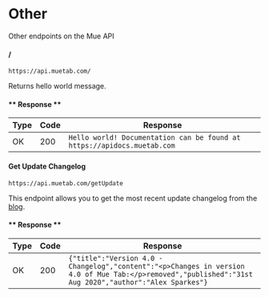 # Other
Other endpoints on the Mue API

#### /

```https://api.muetab.com/```

Returns hello world message.

<!-- tabs:start -->
#### ** Response **
Type | Code | Response
--- | --- | ---
OK | 200 | ```Hello world! Documentation can be found at https://apidocs.muetab.com```
<!-- tabs:end -->

#### Get Update Changelog

```https://api.muetab.com/getUpdate```

This endpoint allows you to get the most recent update changelog from the [blog](https://blog.muetab.com).

<!-- tabs:start -->
#### ** Response **
Type | Code | Response
--- | --- | ---
OK | 200 | ```{"title":"Version 4.0 - Changelog","content":"<p>Changes in version 4.0 of Mue Tab:</p>removed","published":"31st Aug 2020","author":"Alex Sparkes"}```
<!-- tabs:end -->